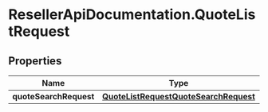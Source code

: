# ResellerApiDocumentation.QuoteListRequest

## Properties

Name | Type | Description | Notes
------------ | ------------- | ------------- | -------------
**quoteSearchRequest** | [**QuoteListRequestQuoteSearchRequest**](QuoteListRequestQuoteSearchRequest.md) |  | [optional] 



